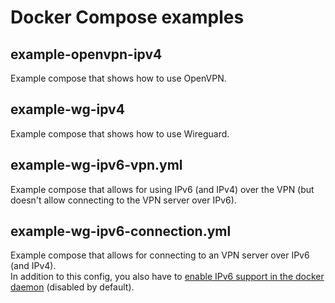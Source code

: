 # Docker Compose examples

## example-openvpn-ipv4

Example compose that shows how to use OpenVPN.

## example-wg-ipv4

Example compose that shows how to use Wireguard.

## example-wg-ipv6-vpn.yml

Example compose that allows for using IPv6 (and IPv4) over the VPN (but doesn't allow connecting to the VPN server over IPv6).

## example-wg-ipv6-connection.yml

Example compose that allows for connecting to an VPN server over IPv6 (and IPv4).  
In addition to this config, you also have to [enable IPv6 support in the docker daemon](https://docs.docker.com/config/daemon/ipv6/) (disabled by default).